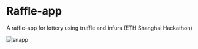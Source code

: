 # Raffle-app
A raffle-app for lottery using truffle and infura (ETH Shanghai Hackathon)



![snapp](https://user-images.githubusercontent.com/47641816/171196413-6667ab10-bccf-495a-89b7-7a098da59e88.JPG)
